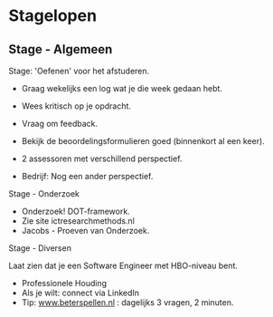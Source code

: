 # Stagelopen

## Stage - Algemeen

Stage: 'Oefenen' voor het afstuderen.

- Graag wekelijks een log wat je die week gedaan hebt.
- Wees kritisch op je opdracht.
- Vraag om feedback.

- Bekijk de beoordelingsformulieren goed (binnenkort al een keer).
- 2 assessoren met verschillend perspectief.
- Bedrijf: Nog een ander perspectief.


Stage - Onderzoek

- Onderzoek! DOT-framework.
- Zie site ictresearchmethods.nl
- Jacobs - Proeven van Onderzoek.



Stage - Diversen

Laat zien dat je een Software Engineer met HBO-niveau bent.
- Professionele Houding
- Als je wilt: connect via LinkedIn
- Tip: www.beterspellen.nl : dagelijks 3 vragen, 2 minuten.
